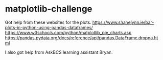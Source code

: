 # matplotlib-challenge
Got help from these websites for the plots. 
https://www.shanelynn.ie/bar-plots-in-python-using-pandas-dataframes/
https://www.w3schools.com/python/matplotlib_pie_charts.asp
https://pandas.pydata.org/docs/reference/api/pandas.DataFrame.dropna.html

I also got help from AskBCS learning assistant Bryan. 
